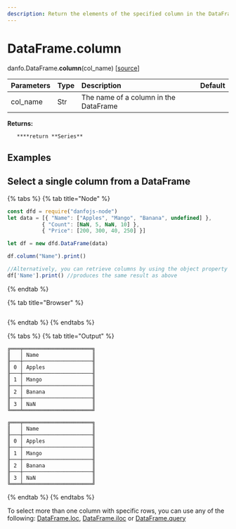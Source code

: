 ```yaml
---
description: Return the elements of the specified column in the DataFrame
---
```


# DataFrame.column

danfo.DataFrame.**column**\(col\_name\) \[[source](https://github.com/opensource9ja/danfojs/blob/3398c2f540c16ac95599a05b6f2db4eff8a258c9/danfojs/src/core/frame.js#L1217)\]

| Parameters | Type | Description | Default |
| :--- | :--- | :--- | :--- |
| col\_name | Str | The name of a column in the DataFrame |  |

**Returns:**

       ****return **Series**

## **Examples**

## **Select a single column from a DataFrame**

{% tabs %}
{% tab title="Node" %}
```javascript
const dfd = require("danfojs-node")
let data = [{ "Name": ["Apples", "Mango", "Banana", undefined] },
           { "Count": [NaN, 5, NaN, 10] },
           { "Price": [200, 300, 40, 250] }]

let df = new dfd.DataFrame(data)

df.column("Name").print()

//Alternatively, you can retrieve columns by using the object property
df['Name'].print() //produces the same result as above

```
{% endtab %}

{% tab title="Browser" %}
```

```
{% endtab %}
{% endtabs %}

{% tabs %}
{% tab title="Output" %}
```text
╔═══╤══════════════════════╗
║   │ Name                 ║
╟───┼──────────────────────╢
║ 0 │ Apples               ║
╟───┼──────────────────────╢
║ 1 │ Mango                ║
╟───┼──────────────────────╢
║ 2 │ Banana               ║
╟───┼──────────────────────╢
║ 3 │ NaN                  ║
╚═══╧══════════════════════╝

╔═══╤══════════════════════╗
║   │ Name                 ║
╟───┼──────────────────────╢
║ 0 │ Apples               ║
╟───┼──────────────────────╢
║ 1 │ Mango                ║
╟───┼──────────────────────╢
║ 2 │ Banana               ║
╟───┼──────────────────────╢
║ 3 │ NaN                  ║
╚═══╧══════════════════════╝
```
{% endtab %}
{% endtabs %}

To select more than one column with specific rows, you can use any of the following: [DataFrame.loc](danfo.dataframe.loc.md), [DataFrame.iloc](danfo.dataframe.iloc.md) or [DataFrame.query](danfo.dataframe.query.md)

